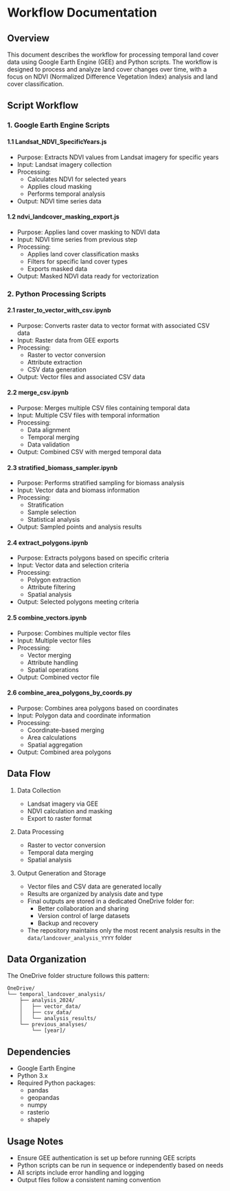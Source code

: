 # Workflow Documentation

## Overview
This document describes the workflow for processing temporal land cover data using Google Earth Engine (GEE) and Python scripts. The workflow is designed to process and analyze land cover changes over time, with a focus on NDVI (Normalized Difference Vegetation Index) analysis and land cover classification.

## Script Workflow

### 1. Google Earth Engine Scripts

#### 1.1 Landsat_NDVI_SpecificYears.js
- Purpose: Extracts NDVI values from Landsat imagery for specific years
- Input: Landsat imagery collection
- Processing:
  - Calculates NDVI for selected years
  - Applies cloud masking
  - Performs temporal analysis
- Output: NDVI time series data

#### 1.2 ndvi_landcover_masking_export.js
- Purpose: Applies land cover masking to NDVI data
- Input: NDVI time series from previous step
- Processing:
  - Applies land cover classification masks
  - Filters for specific land cover types
  - Exports masked data
- Output: Masked NDVI data ready for vectorization

### 2. Python Processing Scripts

#### 2.1 raster_to_vector_with_csv.ipynb
- Purpose: Converts raster data to vector format with associated CSV data
- Input: Raster data from GEE exports
- Processing:
  - Raster to vector conversion
  - Attribute extraction
  - CSV data generation
- Output: Vector files and associated CSV data

#### 2.2 merge_csv.ipynb
- Purpose: Merges multiple CSV files containing temporal data
- Input: Multiple CSV files with temporal information
- Processing:
  - Data alignment
  - Temporal merging
  - Data validation
- Output: Combined CSV with merged temporal data

#### 2.3 stratified_biomass_sampler.ipynb
- Purpose: Performs stratified sampling for biomass analysis
- Input: Vector data and biomass information
- Processing:
  - Stratification
  - Sample selection
  - Statistical analysis
- Output: Sampled points and analysis results

#### 2.4 extract_polygons.ipynb
- Purpose: Extracts polygons based on specific criteria
- Input: Vector data and selection criteria
- Processing:
  - Polygon extraction
  - Attribute filtering
  - Spatial analysis
- Output: Selected polygons meeting criteria

#### 2.5 combine_vectors.ipynb
- Purpose: Combines multiple vector files
- Input: Multiple vector files
- Processing:
  - Vector merging
  - Attribute handling
  - Spatial operations
- Output: Combined vector file

#### 2.6 combine_area_polygons_by_coords.py
- Purpose: Combines area polygons based on coordinates
- Input: Polygon data and coordinate information
- Processing:
  - Coordinate-based merging
  - Area calculations
  - Spatial aggregation
- Output: Combined area polygons

## Data Flow
1. Data Collection
   - Landsat imagery via GEE
   - NDVI calculation and masking
   - Export to raster format

2. Data Processing
   - Raster to vector conversion
   - Temporal data merging
   - Spatial analysis

3. Output Generation and Storage
   - Vector files and CSV data are generated locally
   - Results are organized by analysis date and type
   - Final outputs are stored in a dedicated OneDrive folder for:
     - Better collaboration and sharing
     - Version control of large datasets
     - Backup and recovery
   - The repository maintains only the most recent analysis results in the `data/landcover_analysis_YYYY` folder

## Data Organization
The OneDrive folder structure follows this pattern:
```
OneDrive/
└── temporal_landcover_analysis/
    ├── analysis_2024/
    │   ├── vector_data/
    │   ├── csv_data/
    │   └── analysis_results/
    └── previous_analyses/
        └── [year]/
```

## Dependencies
- Google Earth Engine
- Python 3.x
- Required Python packages:
  - pandas
  - geopandas
  - numpy
  - rasterio
  - shapely

## Usage Notes
- Ensure GEE authentication is set up before running GEE scripts
- Python scripts can be run in sequence or independently based on needs
- All scripts include error handling and logging
- Output files follow a consistent naming convention

